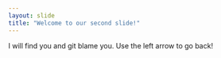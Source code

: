 ```yaml
---
layout: slide
title: "Welcome to our second slide!"
---
```

I will find you and git blame you.
Use the left arrow to go back!

